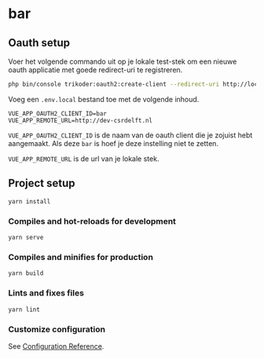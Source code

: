 # bar

## Oauth setup

Voer het volgende commando uit op je lokale test-stek om een nieuwe oauth applicatie met goede redirect-uri te registreren.

```bash
php bin/console trikoder:oauth2:create-client --redirect-uri http://localhost:8080/auth/callback bar
```

Voeg een `.env.local` bestand toe met de volgende inhoud.

```
VUE_APP_OAUTH2_CLIENT_ID=bar
VUE_APP_REMOTE_URL=http://dev-csrdelft.nl
```

`VUE_APP_OAUTH2_CLIENT_ID` is de naam van de oauth client die je zojuist hebt aangemaakt. Als deze `bar` is hoef je deze instelling niet te zetten.

`VUE_APP_REMOTE_URL` is de url van je lokale stek.

## Project setup
```
yarn install
```

### Compiles and hot-reloads for development
```
yarn serve
```

### Compiles and minifies for production
```
yarn build
```

### Lints and fixes files
```
yarn lint
```

### Customize configuration
See [Configuration Reference](https://cli.vuejs.org/config/).
